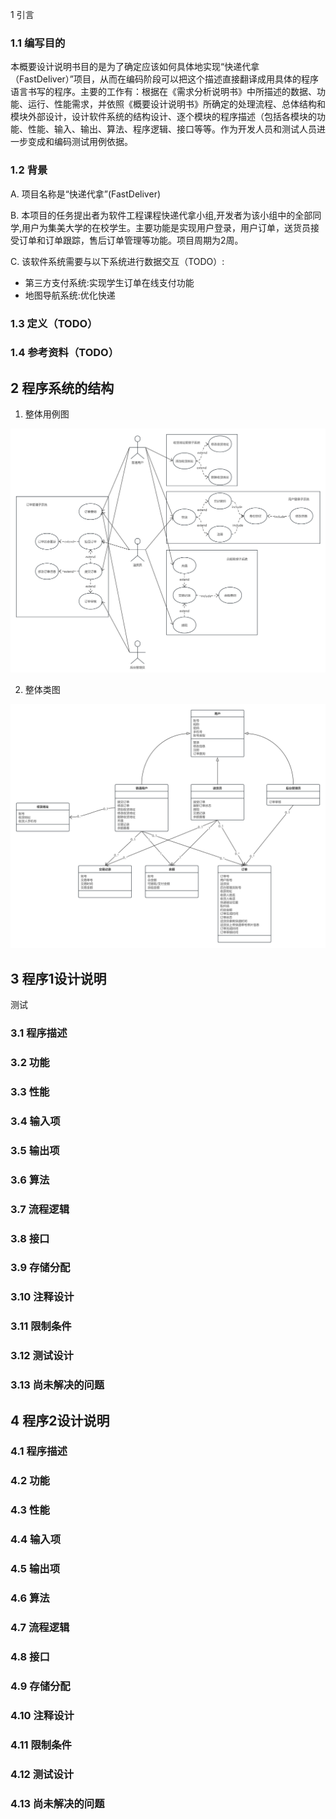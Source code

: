 1 引言

### 1.1 编写目的

本概要设计说明书目的是为了确定应该如何具体地实现“快递代拿（FastDeliver）”项目，从而在编码阶段可以把这个描述直接翻译成用具体的程序语言书写的程序。主要的工作有：根据在《需求分析说明书》中所描述的数据、功能、运行、性能需求，并依照《概要设计说明书》所确定的处理流程、总体结构和模块外部设计，设计软件系统的结构设计、逐个模块的程序描述（包括各模块的功能、性能、输入、输出、算法、程序逻辑、接口等等。作为开发人员和测试人员进一步变成和编码测试用例依据。

### 1.2 背景

A. 项目名称是“快递代拿”(FastDeliver)

B. 本项目的任务提出者为软件工程课程快递代拿小组,开发者为该小组中的全部同学,用户为集美大学的在校学生。主要功能是实现用户登录，用户订单，送货员接受订单和订单跟踪，售后订单管理等功能。项目周期为2周。

C. 该软件系统需要与以下系统进行数据交互（TODO）:

* 第三方支付系统:实现学生订单在线支付功能
* 地图导航系统:优化快递

### 1.3 定义（TODO）

### 1.4 参考资料（TODO）



## 2 程序系统的结构

1. 整体用例图

![](./pic/OverallUseCase.png)

2. 整体类图

![](./pic/OverallClass.png)

## 3 程序1设计说明

测试

### 3.1 程序描述

### 3.2 功能

### 3.3 性能

### 3.4 输入项

### 3.5 输出项

### 3.6 算法

### 3.7 流程逻辑

### 3.8 接口

### 3.9 存储分配

### 3.10 注释设计

### 3.11 限制条件

### 3.12 测试设计

### 3.13 尚未解决的问题

## 4 程序2设计说明

### 4.1 程序描述

### 4.2 功能

### 4.3 性能

### 4.4 输入项

### 4.5 输出项

### 4.6 算法

### 4.7 流程逻辑

### 4.8 接口

### 4.9 存储分配

### 4.10 注释设计

### 4.11 限制条件

### 4.12 测试设计

### 4.13 尚未解决的问题
